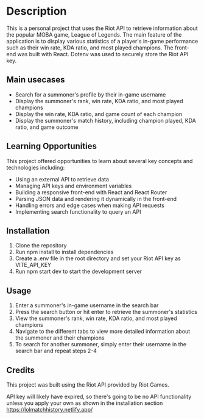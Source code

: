 # Description

This is a personal project that uses the Riot API to retrieve information about the popular MOBA game, League of Legends. The main feature of the application is to display various statistics of a player's in-game performance such as their win rate, KDA ratio, and most played champions.
The front-end was built with React. Dotenv was used to securely store the Riot API key.

## Main usecases

   * Search for a summoner's profile by their in-game username
   * Display the summoner's rank, win rate, KDA ratio, and most played champions
   * Display the win rate, KDA ratio, and game count of each champion
   * Display the summoner's match history, including champion played, KDA ratio, and game outcome

## Learning Opportunities

This project offered opportunities to learn about several key concepts and technologies including:

   * Using an external API to retrieve data
   * Managing API keys and environment variables
   * Building a responsive front-end with React and React Router
   * Parsing JSON data and rendering it dynamically in the front-end
   * Handling errors and edge cases when making API requests
   * Implementing search functionality to query an API

## Installation

   1. Clone the repository
   2. Run npm install to install dependencies
   3. Create a .env file in the root directory and set your Riot API key as VITE_API_KEY
   4. Run npm start dev to start the development server

## Usage

   1. Enter a summoner's in-game username in the search bar
   2. Press the search button or hit enter to retrieve the summoner's statistics
   3. View the summoner's rank, win rate, KDA ratio, and most played champions
   4. Navigate to the different tabs to view more detailed information about the summoner and their champions
   5. To search for another summoner, simply enter their username in the search bar and repeat steps 2-4

## Credits

This project was built using the Riot API provided by Riot Games. 

API key will likely have expired, so there's going to be no API functionality unless you apply your own as shown in the installation section
https://lolmatchhistory.netlify.app/
